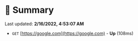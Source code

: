 # 📖 Summary
Last updated: **2/16/2022, 4:53:07 AM**

- `GET` [https://google.com](https://google.com) - **Up** (108ms)
